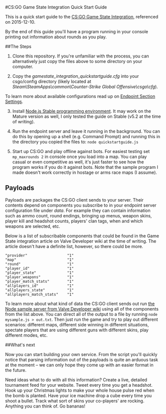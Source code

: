 #CS:GO Game State Integration Quick Start Guide

This is a quick start guide to the [CS:GO Game State Integration](https://developer.valvesoftware.com/wiki/Counter-Strike:_Global_Offensive_Game_State_Integration "CS:GO Game State Integration"), referenced on 2015-12-10.

By the end of this guide you'll have a program running in your console printing out information about rounds as you play.


##The Steps

1. Clone this repository. If you're unfamiliar with the process, you can alternatively just copy the files above to some directory on your computer.

2. Copy the *gamestate_integration_quickstartguide.cfg* into your csgo/config directory (likely located at *Steam\SteamApps\common\Counter-Strike Global Offensive\csgo\cfg*).

To learn more about available configurations read up on [Endpoint Section Settings](https://developer.valvesoftware.com/wiki/Counter-Strike:_Global_Offensive_Game_State_Integration#Endpoint_Section_Settings "Endpoint Section Settings").

3. Install [Node.js Stable programming environment](https://nodejs.org/en/download/stable/ "Node.js Stable"). It may work on the Mature version as well, I only tested the guide on Stable (v5.2 at the time of writing).

4. Run the endpoint server and leave it running in the background. You can do this by opening up a shell (e.g. Command Prompt) and running this in the directory you copied the files to: `node quickstartguide.js`

5. Start up CS:GO and play offline against bots. For easiest testing set `mp_maxrounds 2` in console once you load into a map. You can play casual or even competitive as well, it's just faster to see how the program works if you do it against bots. Note that the sample program I made doesn't work correctly in hostage or arms race maps (I assume).


## Payloads

Payloads are packages the CS:GO client sends to your server. Their contents depend on components you subscribe to in your endpoint server configuration file under *data*. For example they can contain information such as ammo count, round endings, bringing up menus, weapon skins, player kill and headshot counts, players' clan tags, when and which weapons are selected, etc.

Below is a list of subscribable components that could be found in the Game State integration article on Valve Developer wiki at the time of writing. The article doesn't have a definite list, however, so there could be more.

```
"provider"                  "1"
"map"                       "1"
"round"                     "1"
"player_id"                 "1"
"player_state"              "1"
"player_weapons"            "1"
"player_match_stats"        "1"
"allplayers_id"             "1"
"allplayers_state"          "1"
"allplayers_match_stats"    "1"
```

To learn more about what kind of data the CS:GO client sends out run [the Node sample server from Valve Developer wiki](https://developer.valvesoftware.com/wiki/Counter-Strike:_Global_Offensive_Game_State_Integration#Sample_HTTP_POST_Endpoint_Server "Sample Endpoint Server") using all of the components from the list above. You can direct all of the output to a file by running `node mysample.js > out.txt`. Then just run the game and try to play out different scenarios: different maps, different side winning in different situations, spectate players that are using different guns with different skins, play different modes, etc.


##What's next

Now you can start building your own service. From the script you'll quickly notice that parsing information out of the payloads is quite an arduous task at the moment – we can only hope they come up with an easier format in the future.

Need ideas what to do with all this information? Create a live, detailed tournament feed for your website. Tweet every time you get a headshot. Hook up your Christmas lights to make your whole house pulse red when the bomb is planted. Have your ice machine drop a cube every time you shoot a bullet. Track what sort of skins your co-players' are rocking. Anything you can think of. Go bananas!
